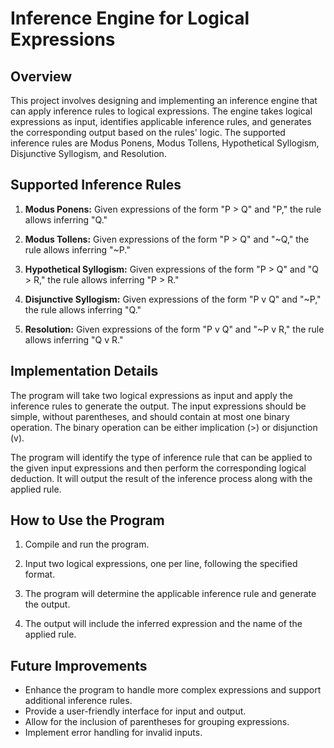 # Inference Engine for Logical Expressions

## Overview

This project involves designing and implementing an inference engine that can apply inference rules to logical expressions. The engine takes logical expressions as input, identifies applicable inference rules, and generates the corresponding output based on the rules' logic. The supported inference rules are Modus Ponens, Modus Tollens, Hypothetical Syllogism, Disjunctive Syllogism, and Resolution.

## Supported Inference Rules

1. **Modus Ponens:** Given expressions of the form "P > Q" and "P," the rule allows inferring "Q."

2. **Modus Tollens:** Given expressions of the form "P > Q" and "~Q," the rule allows inferring "~P."

3. **Hypothetical Syllogism:** Given expressions of the form "P > Q" and "Q > R," the rule allows inferring "P > R."

4. **Disjunctive Syllogism:** Given expressions of the form "P v Q" and "~P," the rule allows inferring "Q."

5. **Resolution:** Given expressions of the form "P v Q" and "~P v R," the rule allows inferring "Q v R."

## Implementation Details

The program will take two logical expressions as input and apply the inference rules to generate the output. The input expressions should be simple, without parentheses, and should contain at most one binary operation. The binary operation can be either implication (>) or disjunction (v).

The program will identify the type of inference rule that can be applied to the given input expressions and then perform the corresponding logical deduction. It will output the result of the inference process along with the applied rule.

## How to Use the Program

1. Compile and run the program.

2. Input two logical expressions, one per line, following the specified format.

3. The program will determine the applicable inference rule and generate the output.

4. The output will include the inferred expression and the name of the applied rule.

## Future Improvements

- Enhance the program to handle more complex expressions and support additional inference rules.
- Provide a user-friendly interface for input and output.
- Allow for the inclusion of parentheses for grouping expressions.
- Implement error handling for invalid inputs.
